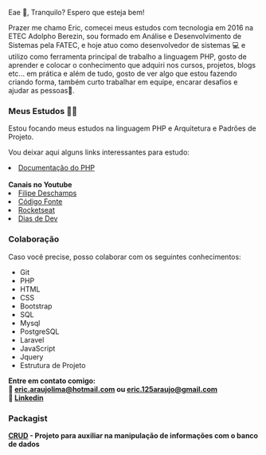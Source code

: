 Eae 👋, Tranquilo? Espero que esteja bem! 

Prazer me chamo Eric, comecei meus estudos com tecnologia em 2016 na ETEC Adolpho Berezin, sou formado em Análise e Desenvolvimento de Sistemas pela FATEC, e hoje atuo como desenvolvedor de sistemas :computer: e utilizo como ferramenta principal de trabalho a linguagem  PHP, gosto de aprender e colocar o conhecimento que adquiri nos cursos, projetos, blogs etc... em prática e além de tudo, gosto de ver algo que estou fazendo criando forma, também curto trabalhar em equipe, encarar desafios e ajudar as pessoas🤝.

### Meus Estudos 👨‍💻

Estou focando meus estudos na linguagem PHP e Arquitetura e Padrões de Projeto.

Vou deixar aqui alguns links interessantes para estudo:
 <li><a href="https://www.php.net">Documentação do PHP</a></li>
 <br>
 <b>Canais no Youtube</b>
 <li><a href="https://www.youtube.com/channel/UCU5JicSrEM5A63jkJ2QvGYw">Filipe Deschamps</a></li>
 <li><a href="https://www.youtube.com/channel/UCFuIUoyHB12qpYa8Jpxoxow">Código Fonte</a></li>
 <li><a href="https://www.youtube.com/channel/UCSfwM5u0Kce6Cce8_S72olg">Rocketseat</a></li>
 <li><a href=" https://www.youtube.com/@DiasdeDev">Dias de Dev</a></li>

### Colaboração

Caso você precise, posso colaborar com os seguintes conhecimentos:

- Git
- PHP
- HTML
- CSS
- Bootstrap
- SQL
- Mysql
- PostgreSQL
- Laravel 
- JavaScript
- Jquery
- Estrutura de Projeto

<b>Entre em contato comigo:<b><br>
:e-mail: eric.araujolima@hotmail.com ou eric.125araujo@gmail.com<br>
💬 [Linkedin](https://www.linkedin.com/in/eric-ara%C3%BAjo-lima-48338615a/)

 ### Packagist
 [CRUD](https://packagist.org/packages/dbutil/crud) - Projeto para auxiliar na manipulação de informações com o banco de dados
  
